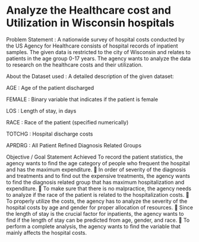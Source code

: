 # Analyze the Healthcare cost and Utilization in Wisconsin hospitals

Problem Statement : A nationwide survey of hospital costs conducted by the US Agency for Healthcare
consists of hospital records of inpatient samples. The given data is restricted to
the city of Wisconsin and relates to patients in the age group 0-17 years. The
agency wants to analyze the data to research on the healthcare costs and their
utilization. 

About the Dataset used : 
A detailed description of the given dataset: 

AGE : Age of the patient discharged

FEMALE : Binary variable that indicates if the patient is female

LOS : Length of stay, in days

RACE : Race of the patient (specified numerically)

TOTCHG : Hospital discharge costs

APRDRG : All Patient Refined Diagnosis Related Groups

Objective / Goal Statement Achieved
To record the patient statistics, the agency wants to find the age category
of people who frequent the hospital and has the maximum expenditure.
 In order of severity of the diagnosis and treatments and to find out the
expensive treatments, the agency wants to find the diagnosis related group
that has maximum hospitalization and expenditure.
 To make sure that there is no malpractice, the agency needs to analyze if
the race of the patient is related to the hospitalization costs.
 To properly utilize the costs, the agency has to analyze the severity of the
hospital costs by age and gender for proper allocation of resources.
 Since the length of stay is the crucial factor for inpatients, the agency wants
to find if the length of stay can be predicted from age, gender, and race.
 To perform a complete analysis, the agency wants to find the variable that
mainly affects the hospital costs.

